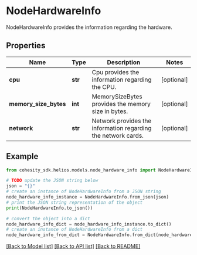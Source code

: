 # NodeHardwareInfo

NodeHardwareInfo provides the information regarding the hardware.

## Properties

Name | Type | Description | Notes
------------ | ------------- | ------------- | -------------
**cpu** | **str** | Cpu provides the information regarding the CPU. | [optional] 
**memory_size_bytes** | **int** | MemorySizeBytes provides the memory size in bytes. | [optional] 
**network** | **str** | Network provides the information regarding the network cards. | [optional] 

## Example

```python
from cohesity_sdk.helios.models.node_hardware_info import NodeHardwareInfo

# TODO update the JSON string below
json = "{}"
# create an instance of NodeHardwareInfo from a JSON string
node_hardware_info_instance = NodeHardwareInfo.from_json(json)
# print the JSON string representation of the object
print(NodeHardwareInfo.to_json())

# convert the object into a dict
node_hardware_info_dict = node_hardware_info_instance.to_dict()
# create an instance of NodeHardwareInfo from a dict
node_hardware_info_from_dict = NodeHardwareInfo.from_dict(node_hardware_info_dict)
```
[[Back to Model list]](../README.md#documentation-for-models) [[Back to API list]](../README.md#documentation-for-api-endpoints) [[Back to README]](../README.md)


